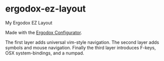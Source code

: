 # ergodox-ez-layout
My Ergodox EZ Layout

Made with the [Ergodox Configurator](https://configure.ergodox-ez.com/ergodox-ez/layouts/XbmXx/ZPgjp/0).

The first layer adds universal vim-style navigation.
The second layer adds symbols and mouse navigation.
Finally the third layer introduces F-keys, OSX system-bindings, and a numpad.
